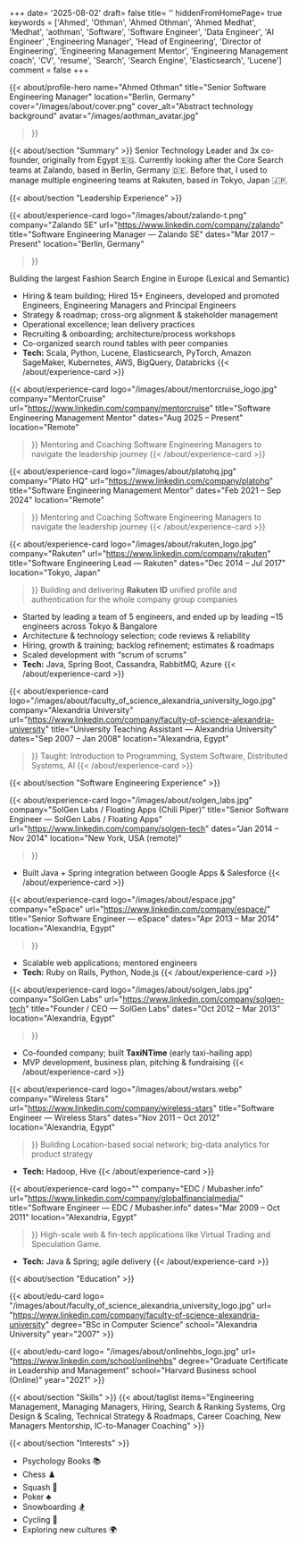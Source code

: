 +++
date= '2025-08-02'
draft= false
title= ''
hiddenFromHomePage= true
keywords = ['Ahmed', 'Othman', 'Ahmed Othman', 'Ahmed Medhat', 'Medhat', 'aothman', 'Software', 'Software Engineer', 'Data Engineer', 'AI Engineer' ,'Engineering Manager', 'Head of Engineering', 'Director of Engineering', 'Engineering Management Mentor', 'Engineering Management coach', 'CV', 'resume', 'Search', 'Search Engine', 'Elasticsearch', 'Lucene']
comment = false
+++

{{< about/profile-hero
    name="Ahmed Othman"
    title="Senior Software Engineering Manager"
    location="Berlin, Germany"
    cover="/images/about/cover.png"
    cover_alt="Abstract technology background"
    avatar="/images/aothman_avatar.jpg"
>}}

{{< about/section "Summary" >}}
Senior Technology Leader and 3x co-founder, originally from Egypt 🇪🇬. Currently looking after the Core Search teams at Zalando, based in Berlin, Germany 🇩🇪. Before that, I used to manage multiple engineering teams at Rakuten, based in Tokyo, Japan 🇯🇵.


{{< about/section "Leadership Experience" >}}

{{< about/experience-card
  logo="/images/about/zalando-t.png"
  company="Zalando SE"
  url="https://www.linkedin.com/company/zalando"
  title="Software Engineering Manager — Zalando SE"
  dates="Mar 2017 – Present"
  location="Berlin, Germany"
>}}

Building the largest Fashion Search Engine in Europe (Lexical and Semantic)

- Hiring & team building; Hired 15+ Engineers, developed and promoted Engineers, Engineering Managers and Principal Engineers
- Strategy & roadmap; cross-org alignment & stakeholder management
- Operational excellence; lean delivery practices
- Recruiting & onboarding; architecture/process workshops
- Co-organized search round tables with peer companies
- **Tech:** Scala, Python, Lucene, Elasticsearch, PyTorch, Amazon SageMaker, Kubernetes, AWS, BigQuery, Databricks
{{< /about/experience-card >}}


{{< about/experience-card
  logo="/images/about/mentorcruise_logo.jpg"
  company="MentorCruise"
  url="https://www.linkedin.com/company/mentorcruise"
  title="Software Engineering Management Mentor"
  dates="Aug 2025 – Present"
  location="Remote"
>}}
Mentoring and Coaching Software Engineering Managers to navigate the leadership journey
{{< /about/experience-card >}}

{{< about/experience-card
  logo="/images/about/platohq.jpg"
  company="Plato HQ"
  url="https://www.linkedin.com/company/platohq"
  title="Software Engineering Management Mentor"
  dates="Feb 2021 – Sep 2024"
  location="Remote"
>}}
Mentoring and Coaching Software Engineering Managers to navigate the leadership journey
{{< /about/experience-card >}}


{{< about/experience-card
  logo="/images/about/rakuten_logo.jpg"
  company="Rakuten"
  url="https://www.linkedin.com/company/rakuten"
  title="Software Engineering Lead — Rakuten"
  dates="Dec 2014 – Jul 2017"
  location="Tokyo, Japan"
>}}
Building and delivering **Rakuten ID** unified profile and authentication for the whole company group companies
- Started by leading a team of 5 engineers, and ended up by leading ~15 engineers across Tokyo & Bangalore 
- Architecture & technology selection; code reviews & reliability
- Hiring, growth & training; backlog refinement; estimates & roadmaps
- Scaled development with “scrum of scrums”
- **Tech:** Java, Spring Boot, Cassandra, RabbitMQ, Azure
{{< /about/experience-card >}}

{{< about/experience-card
  logo="/images/about/faculty_of_science_alexandria_university_logo.jpg"
  company="Alexandria University"
  url="https://www.linkedin.com/company/faculty-of-science-alexandria-university"
  title="University Teaching Assistant — Alexandria University"
  dates="Sep 2007 – Jan 2008"
  location="Alexandria, Egypt"
>}}
Taught: Introduction to Programming, System Software, Distributed Systems, AI
{{< /about/experience-card >}}

{{< about/section "Software Engineering Experience" >}}

{{< about/experience-card
  logo="/images/about/solgen_labs.jpg"
  company="SolGen Labs / Floating Apps (Chili Piper)"
  title="Senior Software Engineer — SolGen Labs / Floating Apps"
  url="https://www.linkedin.com/company/solgen-tech"
  dates="Jan 2014 – Nov 2014"
  location="New York, USA (remote)"
>}}
- Built Java + Spring integration between Google Apps & Salesforce
{{< /about/experience-card >}}

{{< about/experience-card
  logo="/images/about/espace.jpg"
  company="eSpace"
  url="https://www.linkedin.com/company/espace/"
  title="Senior Software Engineer — eSpace"
  dates="Apr 2013 – Mar 2014"
  location="Alexandria, Egypt"
>}}
- Scalable web applications; mentored engineers  
- **Tech:** Ruby on Rails, Python, Node.js
{{< /about/experience-card >}}

{{< about/experience-card
  logo="/images/about/solgen_labs.jpg"
  company="SolGen Labs"
  url="https://www.linkedin.com/company/solgen-tech"
  title="Founder / CEO — SolGen Labs"
  dates="Oct 2012 – Mar 2013"
  location="Alexandria, Egypt"
>}}
- Co-founded company; built **TaxiNTime** (early taxi-hailing app)
- MVP development, business plan, pitching & fundraising
{{< /about/experience-card >}}

{{< about/experience-card
  logo="/images/about/wstars.webp"
  company="Wireless Stars"
  url="https://www.linkedin.com/company/wireless-stars"
  title="Software Engineer — Wireless Stars"
  dates="Nov 2011 – Oct 2012"
  location="Alexandria, Egypt"
>}}
Building Location-based social network; big-data analytics for product strategy
- **Tech:** Hadoop, Hive
{{< /about/experience-card >}}

{{< about/experience-card
  logo=""
  company="EDC / Mubasher.info"
  url="https://www.linkedin.com/company/globalfinancialmedia/"
  title="Software Engineer — EDC / Mubasher.info"
  dates="Mar 2009 – Oct 2011"
  location="Alexandria, Egypt"
>}}
High-scale web & fin-tech applications like Virtual Trading and Speculation Game.
- **Tech:** Java & Spring; agile delivery
{{< /about/experience-card >}}


{{< about/section "Education" >}}

{{< about/edu-card logo= "/images/about/faculty_of_science_alexandria_university_logo.jpg" url= "https://www.linkedin.com/company/faculty-of-science-alexandria-university" degree="BSc in Computer Science" school="Alexandria University" year="2007" >}}

{{< about/edu-card logo= "/images/about/onlinehbs_logo.jpg" url= "https://www.linkedin.com/school/onlinehbs" degree="Graduate Certificate in Leadership and Management" school="Harvard Business school (Online)" year="2021" >}}

{{< about/section "Skills" >}}
{{< about/taglist items="Engineering Management, Managing Managers, Hiring, Search & Ranking Systems, Org Design & Scaling, Technical Strategy & Roadmaps, Career Coaching, New Managers Mentorship, IC-to-Manager Coaching" >}}


{{< about/section "Interests" >}}
- Psychology Books 📚
- Chess ♟️
- Squash 👟
- Poker ♣️
- Snowboarding 🏂
- Cycling 🚴
- Exploring new cultures 🌍
